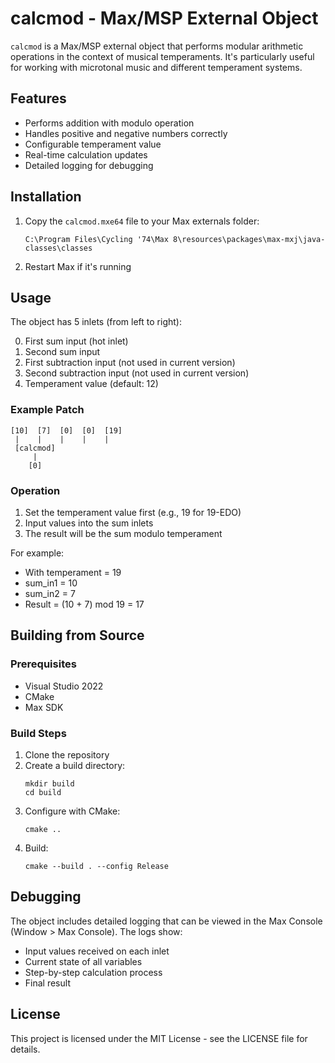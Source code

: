 # calcmod - Max/MSP External Object

`calcmod` is a Max/MSP external object that performs modular arithmetic operations in the context of musical temperaments. It's particularly useful for working with microtonal music and different temperament systems.

## Features

- Performs addition with modulo operation
- Handles positive and negative numbers correctly
- Configurable temperament value
- Real-time calculation updates
- Detailed logging for debugging

## Installation

1. Copy the `calcmod.mxe64` file to your Max externals folder:
   ```
   C:\Program Files\Cycling '74\Max 8\resources\packages\max-mxj\java-classes\classes
   ```
2. Restart Max if it's running

## Usage

The object has 5 inlets (from left to right):

0. First sum input (hot inlet)
1. Second sum input
2. First subtraction input (not used in current version)
3. Second subtraction input (not used in current version)
4. Temperament value (default: 12)

### Example Patch

```
[10]  [7]  [0]  [0]  [19]
 |    |    |    |    |
 [calcmod]
     |
    [0]
```

### Operation

1. Set the temperament value first (e.g., 19 for 19-EDO)
2. Input values into the sum inlets
3. The result will be the sum modulo temperament

For example:
- With temperament = 19
- sum_in1 = 10
- sum_in2 = 7
- Result = (10 + 7) mod 19 = 17

## Building from Source

### Prerequisites

- Visual Studio 2022
- CMake
- Max SDK

### Build Steps

1. Clone the repository
2. Create a build directory:
   ```
   mkdir build
   cd build
   ```
3. Configure with CMake:
   ```
   cmake ..
   ```
4. Build:
   ```
   cmake --build . --config Release
   ```

## Debugging

The object includes detailed logging that can be viewed in the Max Console (Window > Max Console). The logs show:

- Input values received on each inlet
- Current state of all variables
- Step-by-step calculation process
- Final result

## License

This project is licensed under the MIT License - see the LICENSE file for details.